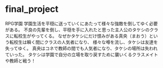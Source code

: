 # final_project
RPG学園
学園生活を平穏に送っていくにあたって様々な強敵を倒してゆく必要がある。
不良の先輩を倒し、平穏を手に入れたと思った主人公のタケシのクラスに転校生がやってくる。
なぜかタケシにだけ恨みがある真央（まおう）という転校生は瞬く間にクラスの人気者になり、
様々な噂を流し、タケシは友達を失ってゆく。
真央はコネで教師の間でも人気者になり、タケシの場所は失われていった。
タケシは学園で自分の立場を取り戻すために襲いくるクラスメイトや教師と戦う！


